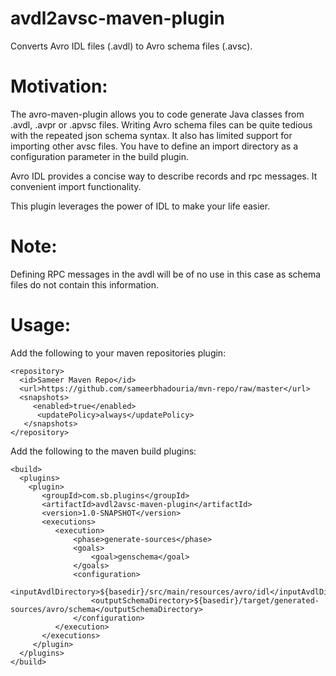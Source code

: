 avdl2avsc-maven-plugin
======================

Converts Avro IDL files (.avdl) to Avro schema files (.avsc). 

Motivation:
============
The avro-maven-plugin allows you to code generate Java classes from .avdl, .avpr or .apvsc files. 
Writing Avro schema files can be quite tedious with the repeated json schema syntax. It also has limited 
support for importing other avsc files. You have to define an import directory as a configuration parameter
in the build plugin. 

Avro IDL provides a concise way to describe records and rpc messages. It convenient import functionality. 

This plugin leverages the power of IDL to make your life easier. 

Note:
=====
Defining RPC messages in the avdl will be of no use in this case as schema files do not contain this information.


Usage:
======

Add the following to your maven repositories plugin:
```
<repository>
  <id>Sameer Maven Repo</id>
  <url>https://github.com/sameerbhadouria/mvn-repo/raw/master</url>
  <snapshots>
     <enabled>true</enabled>
      <updatePolicy>always</updatePolicy>
   </snapshots>
</repository>
```

Add the following to the maven build plugins:
```
<build>
  <plugins>
    <plugin>
       <groupId>com.sb.plugins</groupId>
       <artifactId>avdl2avsc-maven-plugin</artifactId>
       <version>1.0-SNAPSHOT</version>
       <executions>
          <execution>
              <phase>generate-sources</phase>
              <goals>
                  <goal>genschema</goal>
              </goals>
              <configuration>
                  <inputAvdlDirectory>${basedir}/src/main/resources/avro/idl</inputAvdlDirectory>
                  <outputSchemaDirectory>${basedir}/target/generated-sources/avro/schema</outputSchemaDirectory>
              </configuration>
          </execution>
       </executions>
     </plugin>
  </plugins>
</build>
```
